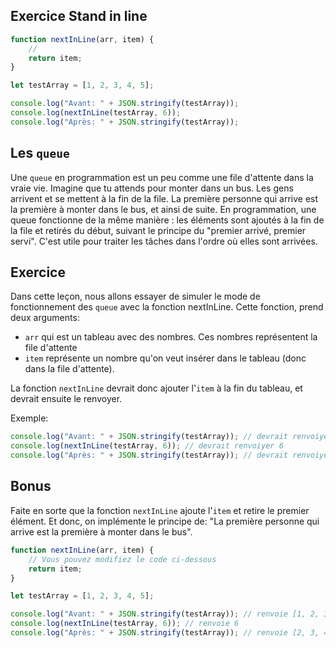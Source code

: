 ## Exercice Stand in line

```js
function nextInLine(arr, item) {
    // 
    return item;
}

let testArray = [1, 2, 3, 4, 5];

console.log("Avant: " + JSON.stringify(testArray));
console.log(nextInLine(testArray, 6));
console.log("Après: " + JSON.stringify(testArray));
```

## Les `queue`
Une `queue` en programmation est un peu comme une file d'attente dans la vraie vie. Imagine que tu attends pour monter dans un bus. Les gens arrivent et se mettent à la fin de la file. La première personne qui arrive est la première à monter dans le bus, et ainsi de suite. En programmation, une queue fonctionne de la même manière : les éléments sont ajoutés à la fin de la file et retirés du début, suivant le principe du "premier arrivé, premier servi". C'est utile pour traiter les tâches dans l'ordre où elles sont arrivées.

## Exercice

Dans cette leçon, nous allons essayer de simuler le mode de fonctionnement des `queue` avec la fonction nextInLine. Cette fonction, prend deux arguments: 
- `arr` qui est un tableau avec des nombres. Ces nombres représentent la file d'attente 
- `item` représente un nombre qu'on veut insérer dans le tableau (donc dans la file d'attente).

La fonction `nextInLine` devrait donc ajouter l'`item` à la fin du tableau, et devrait ensuite le renvoyer.

Exemple: 

```js
console.log("Avant: " + JSON.stringify(testArray)); // devrait renvoiyer [1, 2, 3, 4, 5]
console.log(nextInLine(testArray, 6)); // devrait renvoiyer 6
console.log("Après: " + JSON.stringify(testArray)); // devrait renvoiyer [1, 2, 3, 4, 5, 6]
```

## Bonus

Faite en sorte que la fonction `nextInLine` ajoute l'`item` et retire le premier élément. Et donc, on implémente le principe de: "La première personne qui arrive est la première à monter dans le bus".

```js
function nextInLine(arr, item) {
    // Vous pouvez modifiez le code ci-dessous
    return item;
}

let testArray = [1, 2, 3, 4, 5];

console.log("Avant: " + JSON.stringify(testArray)); // renvoie [1, 2, 3, 4, 5]
console.log(nextInLine(testArray, 6)); // renvoie 6
console.log("Après: " + JSON.stringify(testArray)); // renvoie [2, 3, 4, 5, 6]
```